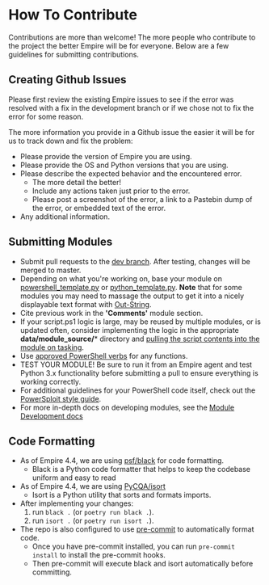 # How To Contribute

Contributions are more than welcome! The more people who contribute to the project the better Empire will be for everyone. Below are a few guidelines for submitting contributions.


## Creating Github Issues

Please first review the existing Empire issues to see if the error was resolved with a fix in the development branch or if we chose not to fix the error for some reason.

The more information you provide in a Github issue the easier it will be for us to track down and fix the problem:

* Please provide the version of Empire you are using.
* Please provide the OS and Python versions that you are using.
* Please describe the expected behavior and the encountered error.
  * The more detail the better!
  * Include any actions taken just prior to the error.
  * Please post a screenshot of the error, a link to a Pastebin dump of the error, or embedded text of the error.
* Any additional information.


## Submitting Modules

* Submit pull requests to the [dev branch](https://github.com/BC-SECURITY/Empire/tree/dev). After testing, changes will be merged to master.
* Depending on what you're working on, base your module on [powershell_template.py](https://github.com/BC-SECURITY/Empire/blob/master/empire/server/modules/powershell_template.py) or [python_template.py](https://github.com/BC-SECURITY/Empire/blob/master/empire/server/modules/python_template.py). **Note** that for some modules you may need to massage the output to get it into a nicely displayable text format with [Out-String](https://github.com/PowerShellEmpire/Empire/blob/0cbdb165a29e4a65ad8dddf03f6f0e36c33a7350/lib/modules/situational_awareness/network/powerview/get_user.py#L111).
* Cite previous work in the **'Comments'** module section.
* If your script.ps1 logic is large, may be reused by multiple modules, or is updated often, consider implementing the logic in the appropriate **data/module_source/*** directory and [pulling the script contents into the module on tasking](https://github.com/PowerShellEmpire/Empire/blob/0cbdb165a29e4a65ad8dddf03f6f0e36c33a7350/lib/modules/situational_awareness/network/powerview/get_user.py#L85-L95).
* Use [approved PowerShell verbs](https://docs.microsoft.com/en-us/powershell/scripting/developer/cmdlet/approved-verbs-for-windows-powershell-commands?view=powershell-7.1) for any functions.
* TEST YOUR MODULE! Be sure to run it from an Empire agent and test Python 3.x functionality before submitting a pull to ensure everything is working correctly.
* For additional guidelines for your PowerShell code itself, check out the [PowerSploit style guide](https://github.com/PowerShellMafia/PowerSploit/blob/master/README.md).
* For more in-depth docs on developing modules, see the [Module Development docs](https://bc-security.gitbook.io/empire-wiki/module-development)

## Code Formatting
* As of Empire 4.4, we are using [psf/black](https://github.com/psf/black) for code formatting.
    * Black is a Python code formatter that helps to keep the codebase uniform and easy to read
* As of Empire 4.4, we are using [PyCQA/isort](https://github.com/PyCQA/isort)
    * Isort is a Python utility that sorts and formats imports.
* After implementing your changes:
    1. run `black .` (or `poetry run black .`).
    2. run `isort .` (or `poetry run isort .`).
* The repo is also configured to use [pre-commit](https://pre-commit.com/) to automatically format code.
  * Once you have pre-commit installed, you can run `pre-commit install` to install the pre-commit hooks.
  * Then pre-commit will execute black and isort automatically before committing.